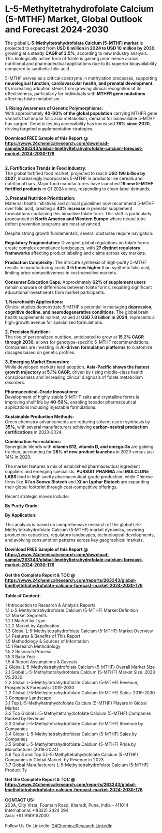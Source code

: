 <h1>L-5-Methyltetrahydrofolate Calcium (5-MTHF) Market, Global Outlook and Forecast 2024-2030</h1><p>The global <strong>L-5-Methyltetrahydrofolate Calcium (5-MTHF) market</strong> is projected to expand from <strong>USD 8 million in 2024 to USD 10 million by 2030</strong>, growing at a steady <strong>CAGR of 3.5%</strong>, according to new industry analysis. This biologically active form of folate is gaining prominence across nutritional and pharmaceutical applications due to its superior bioavailability compared to synthetic folic acid.</p><p>5-MTHF serves as a critical coenzyme in methylation processes, supporting <strong>neurological function, cardiovascular health, and prenatal development</strong>. Its increasing adoption stems from growing clinical recognition of its effectiveness, particularly for individuals with <strong>MTHFR gene mutations</strong> affecting folate metabolism.</p><p><strong>1. Rising Awareness of Genetic Polymorphisms:</strong><br>
With approximately <strong>40-60% of the global population</strong> carrying MTHFR gene variants that impair folic acid metabolism, demand for bioavailable 5-MTHF has surged. Genetic testing accessibility has increased <strong>78% since 2020</strong>, driving targeted supplementation strategies.</p><div><b>Download FREE Sample of this Report @ 
            <a href="https://www.24chemicalresearch.com/download-sample/263343/global-lmethyltetrahydrofolate-calcium-forecast-market-2024-2030-176">
            https://www.24chemicalresearch.com/download-sample/263343/global-lmethyltetrahydrofolate-calcium-forecast-market-2024-2030-176</a></b></div><br><p><strong>2. Fortification Trends in Food Industry:</strong><br>
The global fortified food market, projected to reach <strong>USD 196 billion by 2027</strong>, increasingly incorporates 5-MTHF in products like cereals and nutritional bars. Major food manufacturers have launched <strong>19 new 5-MTHF fortified products</strong> in Q1 2024 alone, responding to clean-label demands.</p><p><strong>3. Prenatal Nutrition Prioritization:</strong><br>
Maternal health initiatives and clinical guidelines now recommend 5-MTHF over folic acid, creating a <strong>43% increase</strong> in prenatal supplement formulations containing this bioactive folate form. This shift is particularly pronounced in <strong>North America and Western Europe</strong> where neural tube defect prevention programs are most advanced.</p><p>Despite strong growth fundamentals, several obstacles require navigation:</p><p><strong>Regulatory Fragmentation:</strong> Divergent global regulations on folate forms create complex compliance landscapes, with <strong>27 distinct regulatory frameworks</strong> affecting product labeling and claims across key markets.</p><p><strong>Production Complexity:</strong> The intricate synthesis of high-purity 5-MTHF results in manufacturing costs <strong>3-5 times higher</strong> than synthetic folic acid, limiting price competitiveness in cost-sensitive markets.</p><p><strong>Consumer Education Gaps:</strong> Approximately <strong>62% of supplement users</strong> remain unaware of differences between folate forms, requiring significant educational investments from market participants.</p><p><strong>1. Neurohealth Applications:</strong><br>
Clinical studies demonstrate 5-MTHF's potential in managing <strong>depression, cognitive decline, and neurodegenerative conditions</strong>. The global brain health supplements market, valued at <strong>USD 7.8 billion in 2024</strong>, represents a high-growth avenue for specialized formulations.</p><p><strong>2. Precision Nutrition:</strong><br>
The rise of personalized nutrition, anticipated to grow at <strong>15.3% CAGR through 2030</strong>, allows for genotype-specific 5-MTHF recommendations. Companies are investing in <strong>AI-driven formulation platforms</strong> to customize dosages based on genetic profiles.</p><p><strong>3. Emerging Market Expansion:</strong><br>
While developed markets lead adoption, <strong>Asia-Pacific shows the fastest growth trajectory</strong> at <strong>5.1% CAGR</strong>, driven by rising middle-class health consciousness and increasing clinical diagnosis of folate metabolism disorders.</p><p><strong>Pharmaceutical-Grade Innovations:</strong><br>
    Development of highly stable 5-MTHF salts and crystalline forms is improving shelf life by <strong>40-50%</strong>, enabling broader pharmaceutical applications including injectable formulations.</p><p><strong>Sustainable Production Methods:</strong><br>
    Green chemistry advancements are reducing solvent use in synthesis by <strong>35%</strong>, with several manufacturers achieving <strong>carbon-neutral production certifications</strong> in 2023-2024.</p><p><strong>Combination Formulations:</strong><br>
    Synergistic blends with <strong>vitamin B12, vitamin D, and omega-3s</strong> are gaining traction, accounting for <strong>28% of new product launches</strong> in 2023 versus just 14% in 2020.</p><p>The market features a mix of established pharmaceutical ingredient suppliers and emerging specialists. <strong>PURSUIT PHARMA</strong> and <strong>MOLCLONE LABS</strong> lead in high-purity pharmaceutical-grade production, while Chinese firms like <strong>Xi'an Sonwu Biotech</strong> and <strong>Xi'an Lyphar Biotech</strong> are expanding their global footprint through cost-competitive offerings.</p><p>Recent strategic moves include:</p><p><strong>By Purity Grade:</strong></p><p><strong>By Application:</strong></p><p>This analysis is based on comprehensive research of the global L-5-Methyltetrahydrofolate Calcium (5-MTHF) market dynamics, covering production capacities, regulatory landscapes, technological developments, and evolving consumption patterns across key geographical markets.</p><div><b>Download FREE Sample of this Report @ 
            <a href="https://www.24chemicalresearch.com/download-sample/263343/global-lmethyltetrahydrofolate-calcium-forecast-market-2024-2030-176">
            https://www.24chemicalresearch.com/download-sample/263343/global-lmethyltetrahydrofolate-calcium-forecast-market-2024-2030-176</a></b></div><br><div><b>Get the Complete Report & TOC @ 
            <a href="https://www.24chemicalresearch.com/reports/263343/global-lmethyltetrahydrofolate-calcium-forecast-market-2024-2030-176">
            https://www.24chemicalresearch.com/reports/263343/global-lmethyltetrahydrofolate-calcium-forecast-market-2024-2030-176</a></b></div><br>
            <b>Table of Content:</b><p>1 Introduction to Research & Analysis Reports<br />
    1.1 L-5-Methyltetrahydrofolate Calcium (5-MTHF) Market Definition<br />
    1.2 Market Segments<br />
        1.2.1 Market by Type<br />
        1.2.2 Market by Application<br />
    1.3 Global L-5-Methyltetrahydrofolate Calcium (5-MTHF) Market Overview<br />
    1.4 Features & Benefits of This Report<br />
    1.5 Methodology & Sources of Information<br />
        1.5.1 Research Methodology<br />
        1.5.2 Research Process<br />
        1.5.3 Base Year<br />
        1.5.4 Report Assumptions & Caveats<br />
2 Global L-5-Methyltetrahydrofolate Calcium (5-MTHF) Overall Market Size<br />
    2.1 Global L-5-Methyltetrahydrofolate Calcium (5-MTHF) Market Size: 2023 VS 2030<br />
    2.2 Global L-5-Methyltetrahydrofolate Calcium (5-MTHF) Revenue, Prospects & Forecasts: 2019-2030<br />
    2.3 Global L-5-Methyltetrahydrofolate Calcium (5-MTHF) Sales: 2019-2030<br />
3 Company Landscape<br />
    3.1 Top L-5-Methyltetrahydrofolate Calcium (5-MTHF) Players in Global Market<br />
    3.2 Top Global L-5-Methyltetrahydrofolate Calcium (5-MTHF) Companies Ranked by Revenue<br />
    3.3 Global L-5-Methyltetrahydrofolate Calcium (5-MTHF) Revenue by Companies<br />
    3.4 Global L-5-Methyltetrahydrofolate Calcium (5-MTHF) Sales by Companies<br />
    3.5 Global L-5-Methyltetrahydrofolate Calcium (5-MTHF) Price by Manufacturer (2019-2024)<br />
    3.6 Top 3 and Top 5 L-5-Methyltetrahydrofolate Calcium (5-MTHF) Companies in Global Market, by Revenue in 2023<br />
    3.7 Global Manufacturers L-5-Methyltetrahydrofolate Calcium (5-MTHF) Product Ty</p><div><b>Get the Complete Report & TOC @ 
            <a href="https://www.24chemicalresearch.com/reports/263343/global-lmethyltetrahydrofolate-calcium-forecast-market-2024-2030-176">
            https://www.24chemicalresearch.com/reports/263343/global-lmethyltetrahydrofolate-calcium-forecast-market-2024-2030-176</a></b></div><br><b>CONTACT US:</b><br>
            203A, City Vista, Fountain Road, Kharadi, Pune, India - 411014<br>
            International: +1(332) 2424 294<br>
            Asia: +91 9169162030 <br><br>
            Follow Us On LinkedIn: <a href="https://www.linkedin.com/company/24chemicalresearch/">24ChemicalResearch LinkedIn</a>